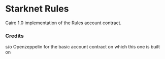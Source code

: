 # Starknet Rules 

Cairo 1.0 implementation of the Rules account contract.

### Credits

s/o Openzeppelin for the basic account contract on which this one is built on
